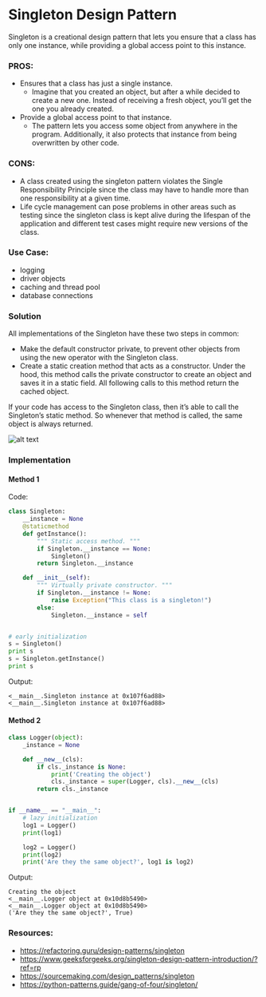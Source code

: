 # Singleton Design Pattern

Singleton is a creational design pattern that lets you ensure that a class has only one instance, while providing a global access point to this instance.

### PROS:
- Ensures that a class has just a single instance.
    - Imagine that you created an object, but after a while decided to create a new one. Instead of receiving a fresh object, you’ll get the one you already created.
- Provide a global access point to that instance.
    - The pattern lets you access some object from anywhere in the program. Additionally, it also protects that instance from being overwritten by other code.

### CONS:
- A class created using the singleton pattern violates the Single Responsibility Principle since the class may have to handle more than one responsibility at a given time.
- Life cycle management can pose problems in other areas such as testing since the singleton class is kept alive during the lifespan of the application and different test cases might require new versions of the class.

### Use Case:

- logging
- driver objects
- caching and thread pool
- database connections

### Solution
All implementations of the Singleton have these two steps in common:
- Make the default constructor private, to prevent other objects from using the new operator with the Singleton class.
- Create a static creation method that acts as a constructor. Under the hood, this method calls the private constructor to create an object and saves it in a static field. All following calls to this method return the cached object.

If your code has access to the Singleton class, then it’s able to call the Singleton’s static method. So whenever that method is called, the same object is always returned.

![alt text][gfg]

### Implementation

#### Method 1
Code:
```python
class Singleton:
    __instance = None
    @staticmethod
    def getInstance():
        """ Static access method. """
        if Singleton.__instance == None:
            Singleton()
        return Singleton.__instance

    def __init__(self):
        """ Virtually private constructor. """
        if Singleton.__instance != None:
            raise Exception("This class is a singleton!")
        else:
            Singleton.__instance = self


# early initialization
s = Singleton()
print s
s = Singleton.getInstance()
print s
```

Output:
```shell
<__main__.Singleton instance at 0x107f6ad88>
<__main__.Singleton instance at 0x107f6ad88>
```

#### Method 2

```python
class Logger(object):
    _instance = None

    def __new__(cls):
        if cls._instance is None:
            print('Creating the object')
            cls._instance = super(Logger, cls).__new__(cls)
        return cls._instance


if __name__ == "__main__":
    # lazy initialization
    log1 = Logger()
    print(log1)

    log2 = Logger()
    print(log2)
    print('Are they the same object?', log1 is log2)
```

Output:
```shell
Creating the object
<__main__.Logger object at 0x10d8b5490>
<__main__.Logger object at 0x10d8b5490>
('Are they the same object?', True)
```

### Resources:

- https://refactoring.guru/design-patterns/singleton
- https://www.geeksforgeeks.org/singleton-design-pattern-introduction/?ref=rp
- https://sourcemaking.com/design_patterns/singleton
- https://python-patterns.guide/gang-of-four/singleton/

[gfg]: https://media.geeksforgeeks.org/wp-content/uploads/SINGLEton.png
